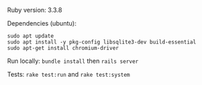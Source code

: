 Ruby version: 3.3.8

Dependencies (ubuntu):
```shell
sudo apt update
sudo apt install -y pkg-config libsqlite3-dev build-essential
sudo apt-get install chromium-driver
```

Run locally: `bundle install` then `rails server`

Tests: `rake test:run` and `rake test:system`

